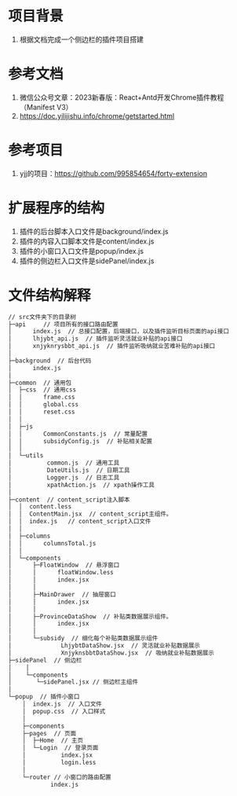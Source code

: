 <!--
 * @Author: = dengyy
 * @Date: 2024-08-12 10:37:21
 * @LastEditors: = dengyy
 * @LastEditTime: 2024-08-13 09:14:43
 * @FilePath: \first-extension-project\README.md
 * @Description: 这是默认设置,请设置`customMade`, 打开koroFileHeader查看配置 进行设置: https://github.com/OBKoro1/koro1FileHeader/wiki/%E9%85%8D%E7%BD%AE
-->
# 项目背景
1. 根据文档完成一个侧边栏的插件项目搭建


# 参考文档
1. 微信公众号文章：2023新春版：React+Antd开发Chrome插件教程（Manifest V3）
2. https://doc.yilijishu.info/chrome/getstarted.html

# 参考项目
1. yjj的项目：https://github.com/995854654/forty-extension


# 扩展程序的结构
1. 插件的后台脚本入口文件是background/index.js
2. 插件的内容入口脚本文件是content/index.js
3. 插件的小窗口入口文件是popup/index.js
4. 插件的侧边栏入口文件是sidePanel/index.js


# 文件结构解释
```txt
// src文件夹下的目录树
├─api     // 项目所有的接口路由配置
│      index.js  // 总接口配置，后端接口，以及插件监听目标页面的api接口
│      lhjybt_api.js  // 插件监听灵活就业补贴的api接口
│      xnjyknrysbbt_api.js  // 插件监听吸纳就业苦难补贴的api接口
│      
├─background  // 后台代码
│      index.js
│      
├─common  // 通用包
│  ├─css  // 通用css
│  │      frame.css  
│  │      global.css
│  │      reset.css
│  │      
│  ├─js
│  │      CommonConstants.js  // 常量配置
│  │      subsidyConfig.js  // 补贴相关配置
│  │      
│  └─utils
│          common.js  // 通用工具
│          DateUtils.js  // 日期工具
│          Logger.js  // 日志工具
│          xpathAction.js  // xpath操作工具
│          
├─content  // content_script注入脚本
│  │  content.less
│  │  ContentMain.jsx  // content_script主组件。
│  │  index.js   // content_script入口文件
│  │  
│  ├─columns
│  │      columnsTotal.js
│  │      
│  └─components
│      ├─FloatWindow  // 悬浮窗口
│      │      floatWindow.less
│      │      index.jsx
│      │      
│      ├─MainDrawer  // 抽屉窗口
│      │      index.jsx
│      │      
│      ├─ProvinceDataShow  // 补贴类数据展示组件。
│      │      index.jsx
│      │      
│      └─subsidy  // 细化每个补贴类数据展示组件
│              LhjybtDataShow.jsx  // 灵活就业补贴数据展示
│              XnjyknsbbtDataShow.jsx  // 吸纳就业补贴数据展示
├─sidePanel  // 侧边栏
│    │ 
│    └─components
│       └─sidePanel.jsx // 侧边栏主组件
│              
└─popup  // 插件小窗口
    │  index.js  // 入口文件
    │  popup.css  // 入口样式
    │  
    ├─components
    ├─pages  // 页面
    │  ├─Home  // 主页
    │  └─Login  // 登录页面
    │          index.jsx
    │          login.less
    │          
    └─router // 小窗口的路由配置
            index.js
            
```